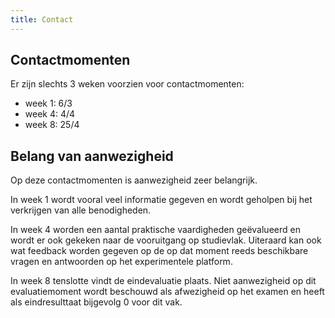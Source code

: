 ```yaml
---
title: Contact
---
```


## Contactmomenten

Er zijn slechts 3 weken voorzien voor contactmomenten:

* week 1: 6/3
* week 4: 4/4
* week 8: 25/4

## Belang van aanwezigheid

Op deze contactmomenten is aanwezigheid zeer belangrijk.

In week 1 wordt vooral veel informatie gegeven en wordt geholpen bij het verkrijgen van alle benodigheden.

In week 4 worden een aantal praktische vaardigheden geëvalueerd en wordt er ook gekeken naar de vooruitgang op studievlak. Uiteraard kan ook wat feedback worden gegeven op de op dat moment reeds beschikbare vragen en antwoorden op het experimentele platform.

In week 8 tenslotte vindt de eindevaluatie plaats. Niet aanwezigheid op dit evaluatiemoment wordt beschouwd als afwezigheid op het examen en heeft als eindresulttaat bijgevolg 0 voor dit vak.
